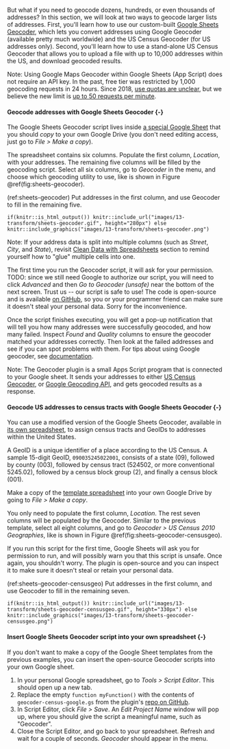 But what if you need to geocode dozens, hundreds, or even thousands of addresses?
In this section, we will look at two ways to geocode larger lists of addresses.
First, you'll learn how to use our custom-built
[Google Sheets Geocoder](https://github.com/HandsOnDataViz/google-sheets-geocoder),
which lets you convert addresses using Google Geocoder (available pretty much worldwide)
and the US Census Geocoder (for US addresses only).
Second, you'll learn how to use a stand-alone US Census Geocoder that allows you
to upload a file with up to 10,000 addresses within the US, and download geocoded results.

Note: Using Google Maps Geocoder within Google Sheets (App Script) does not require
an API key. In the past, free tier was restricted by 1,000 geocoding requests in 24 hours.
Since 2018, [use quotas are unclear](https://developers.google.com/apps-script/guides/services/quotas),
but we believe the new limit is [up to 50 requests per minute](https://developers.google.com/maps/documentation/geocoding/usage-and-billing#other-usage-limits).


#### Geocode addresses with Google Sheets Geocoder {-}

The Google Sheets Geocoder script lives inside [a special Google Sheet](https://docs.google.com/spreadsheets/d/1XvtkzuVyQ_7Ud47ypDJ4KOmz_5lOpC9sqeEDBbJ5Pbg/edit#gid=0)
that you should *copy* to your own Google Drive (you don't need editing access, just go to *File > Make a copy*).

The spreadsheet contains six columns. Populate the first column, *Location*, with your addresses.
The remaining five columns will be filled by the geocoding script. Select all six columns,
go to *Geocoder* in the menu, and choose which geocoding utility to use, like is shown in Figure \@ref(fig:sheets-geocoder).

(ref:sheets-geocoder) Put addresses in the first column, and use Geocoder to fill in the remaining five.

```{r sheets-geocoder, fig.cap="(ref:sheets-geocoder)"}
if(knitr::is_html_output()) knitr::include_url("images/13-transform/sheets-geocoder.gif", height="280px") else knitr::include_graphics("images/13-transform/sheets-geocoder.png")
```

Note: If your address data is split into multiple columns (such as *Street*, *City*, and *State*),
revisit [Clean Data with Spreadsheets](clean-spreadsheets.html) section to remind yourself
how to "glue" multiple cells into one.

The first time you run the Geocoder script, it will ask for your permission. TODO: since we still need Google to authorize our script, you will need to click *Advanced* and then *Go to Geocoder (unsafe)* near the bottom of the next screen. Trust us -- our script is safe to use! The code is open-source and is available [on GitHub](https://github.com/HandsOnDataViz/google-sheets-geocoder), so you or your programmer friend can make sure it doesn't steal your personal data. Sorry for the inconvenience.

Once the script finishes executing, you will get a pop-up notification that will tell you how many addresses
were successfully geocoded, and how many failed. Inspect *Found* and *Quality* columns to ensure the geocoder matched your addresses correctly.
Then look at the failed addresses and see if you can spot problems with them. For tips about
using Google geocoder, see [documentation](https://developers.google.com/maps/faq#geocoder_queryformat).

Note: The Geocoder plugin is a small Apps Script program that is connected to your Google sheet.
It sends your addresses to either [US Census Geocoder](https://geocoding.geo.census.gov/geocoder),
or [Google Geocoding API](https://developers.google.com/apps-script/reference/maps/geocoder),
and gets geocoded results as a response.

#### Geocode US addresses to census tracts with Google Sheets Geocoder {-}

You can use a modified version of the Google Sheets Geocoder, available in
[its own spreadsheet](https://docs.google.com/spreadsheets/d/1x_E9KwZ88c_kZvhZ13IF7BNwYKTJFxbfDu77sU1vn5w/edit#gid=0),
to assign census tracts and GeoIDs to addresses within the United States.

A GeoID is a unique identifier of a place according to the US Census. A sample 15-digit
GeoID, `090035245022001`, consists of a state (09), followed by county (003),
followed by census tract (524502, or more conventional 5245.02),
followed by a census block group (2), and finally a census block (001).

Make a copy of the [template spreadsheet](https://docs.google.com/spreadsheets/d/1x_E9KwZ88c_kZvhZ13IF7BNwYKTJFxbfDu77sU1vn5w/edit#gid=0)
into your own Google Drive by going to *File > Make a copy*.

You only need to populate the first column, *Location*. The rest seven columns
will be populated by the Geocoder. Similar to the previous template, select all eight columns,
and go to *Geocoder > US Census 2010 Geographies*, like is shown in Figure \@ref(fig:sheets-geocoder-censusgeo).

If you run this script for the first time, Google Sheets will ask you for permission to run,
and will possibly warn you that this script is unsafe. Once again, you shouldn't worry. The plugin
is open-source and you can inspect it to make sure it doesn't steal or retain your personal data.

(ref:sheets-geocoder-censusgeo) Put addresses in the first column, and use Geocoder to fill in the remaining seven.

```{r sheets-geocoder-censusgeo, fig.cap="(ref:sheets-geocoder-censusgeo)"}
if(knitr::is_html_output()) knitr::include_url("images/13-transform/sheets-geocoder-censusgeo.gif", height="330px") else knitr::include_graphics("images/13-transform/sheets-geocoder-censusgeo.png")
```

#### Insert Google Sheets Geocoder script into your own spreadsheet {-}

If you don't want to make a copy of the Google Sheet templates from the previous examples,
you can insert the open-source Geocoder scripts into your own Google sheet.

1. In your personal Google spreadsheet, go to *Tools > Script Editor*. This should open up a new tab.
1. Replace the empty `function myFunction()` with the contents of `geocoder-census-google.gs` from the plugin's [repo on GitHub](https://github.com/handsondataviz/google-sheets-geocoder).
1. In Script Editor, click *File > Save*. An *Edit Project Name* window will pop up, where you should give the script a meaningful name, such as "Geocoder".
1. Close the Script Editor, and go back to your spreadsheet. Refresh and wait for a couple of seconds. *Geocoder* should appear in the menu.
